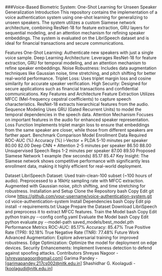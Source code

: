 ###Voice-Based Biometric System: One-Shot Learning for Unseen Speaker Generalization
Introduction
This repository contains the implementation of a voice authentication system using one-shot learning for generalizing to unseen speakers. The system utilizes a custom Siamese network architecture, combining ResNet-18 for feature extraction, GRU layers for sequential modeling, and an attention mechanism for refining speaker embeddings. The system is evaluated on the LibriSpeech dataset and is ideal for financial transactions and secure communications.

Features
One-Shot Learning: Authenticate new speakers with just a single voice sample.
Deep Learning Architecture: Leverages ResNet-18 for feature extraction, GRU for temporal modeling, and an attention mechanism to refine speaker embeddings.
Noise Robustness: Includes data augmentation techniques like Gaussian noise, time stretching, and pitch shifting for better real-world performance.
Triplet Loss: Uses triplet margin loss and cosine similarity for accurate speaker verification.
High Security: Designed for secure applications such as financial transactions and confidential communications.
Key Features and Architecture
Feature Extraction
Utilizes MFCC (Mel-frequency cepstral coefficients) to capture speech characteristics.
ResNet-18 extracts hierarchical features from the audio.
Sequence Modeling
Uses GRU (Gated Recurrent Units) to model the temporal dependencies in the speech data.
Attention Mechanism
Focuses on important features in the audio for enhanced speaker representation.
Loss Function
Implements triplet margin loss to ensure that embeddings from the same speaker are closer, while those from different speakers are farther apart.
Benchmark Comparison
Model	Enrollment Data Required	ROC-AUC (%)	Accuracy (%)
i-Vector + PLDA	5-10 minutes per speaker	80.00	82.00
Deep CNN + Attention	2-5 minutes per speaker	86.50	88.00
Unsupervised Speech Reps	1-2 minutes per speaker	87.00	89.50
Proposed Siamese Network	1 example (few seconds)	85.17	85.47
Key Insight: The Siamese network shows competitive performance with significantly less enrollment data, making it highly efficient for real-world deployment.

Dataset
LibriSpeech Dataset: Used train-clean-100 subset (~100 hours of audio).
Preprocessed to a 16kHz sampling rate with MFCC extraction.
Augmented with Gaussian noise, pitch shifting, and time stretching for robustness.
Installation and Setup
Clone the Repository
bash
Copy
Edit
git clone https://github.com/your-username/voice-authentication-system.git
cd voice-authentication-system
Install Dependencies
bash
Copy
Edit
pip install -r requirements.txt
Usage
Prepare the Dataset
Download LibriSpeech and preprocess it to extract MFCC features.
Train the Model
bash
Copy
Edit
python train.py --config config.yaml
Evaluate the Model
bash
Copy
Edit
python evaluate.py --model-path saved_models/best_model.pth
Performance Metrics
ROC-AUC: 85.17%
Accuracy: 85.47%
True Positive Rate (TPR): 92.18%
True Negative Rate (TNR): 77.48%
Future Work
Advanced Augmentation: Explore adversarial training for improved robustness.
Edge Optimization: Optimize the model for deployment on edge devices.
Security Enhancements: Implement liveness detection to defend against spoofing attacks.
Contributors
Shreyas Nagoor - [shreyasnagoor@gmail.com]
Garima Pandey - [garimapandey.217cs002@nitk.edu.in]
Shashidhar G. Koolagudi - [koolagudi@nitk.edu.in]
